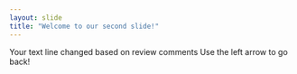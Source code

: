 ```yaml
---
layout: slide
title: "Welcome to our second slide!"
---
```

Your text 
line changed based on review comments
Use the left arrow to go back!
